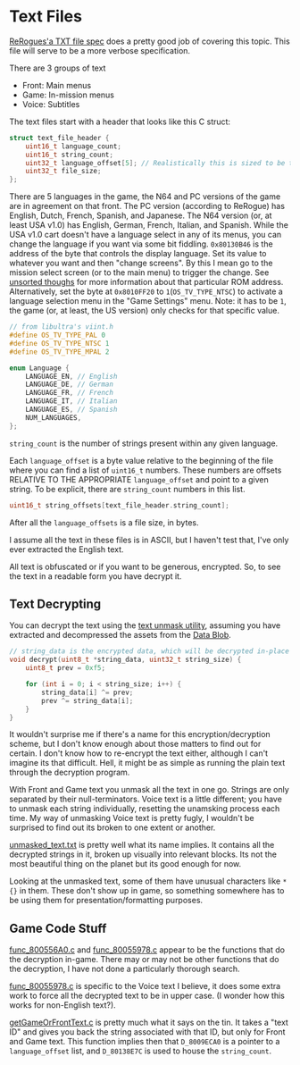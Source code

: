 # Text Files

[ReRogues'a TXT file spec](https://github.com/dpethes/rerogue/blob/master/doc/file_txt_spec.txt) does a pretty good job of covering this topic.
This file will serve to be a more verbose specification.

There are 3 groups of text

- Front: Main menus
- Game:  In-mission menus
- Voice: Subtitles

The text files start with a header that looks like this C struct:

```cpp
struct text_file_header {
	uint16_t language_count;
	uint16_t string_count;
	uint32_t language_offset[5]; // Realistically this is sized to be the same as `language_count`, but whatever
	uint32_t file_size;
};
```

There are 5 languages in the game, the N64 and PC versions of the game are in agreement on that front.
The PC version (according to ReRogue) has English, Dutch, French, Spanish, and Japanese.
The N64 version (or, at least USA v1.0) has English, German, French, Italian, and Spanish.
While the USA v1.0 cart doesn't have a language select in any of its menus, you can change the language if you want via some bit fiddling.
`0x80130B46` is the address of the byte that controls the display language.
Set its value to whatever you want and then "change screens".
By this I mean go to the mission select screen (or to the main menu) to trigger the change.
See [unsorted thoughs](/docs/unsorted_thoughts/unsorted_thoughts.md) for more information about that particular ROM address.
Alternatively, set the byte at `0x8010FF20` to `1`(`OS_TV_TYPE_NTSC`) to activate a language selection menu in the "Game Settings" menu.
Note: it has to be `1`, the game (or, at least, the US version) only checks for that specific value.

```cpp
// from libultra's viint.h 
#define OS_TV_TYPE_PAL 0
#define OS_TV_TYPE_NTSC 1
#define OS_TV_TYPE_MPAL 2
```

```cpp
enum Language {
    LANGUAGE_EN, // English
    LANGUAGE_DE, // German
    LANGUAGE_FR, // French
    LANGUAGE_IT, // Italian
    LANGUAGE_ES, // Spanish
    NUM_LANGUAGES,
};
```

`string_count` is the number of strings present within any given language.

Each `language_offset` is a byte value relative to the beginning of the file where you can find a list of `uint16_t` numbers.
These numbers are offsets RELATIVE TO THE APPROPRIATE `language_offset` and point to a given string.
To be explicit, there are `string_count` numbers in this list.

```cpp
uint16_t string_offsets[text_file_header.string_count];
```

After all the `language_offsets` is a file size, in bytes.

I assume all the text in these files is in ASCII, but I haven't test that, I've only ever extracted the English text.

All text is obfuscated or if you want to be generous, encrypted.
So, to see the text in a readable form you have decrypt it.

## Text Decrypting

You can decrypt the text using the [text unmask utility](/docs/text_files/unmask_text.c), assuming you have extracted and decompressed the assets from the [Data Blob](/docs/data_blob/data_blob.md).

```cpp
// string_data is the encrypted data, which will be decrypted in-place
void decrypt(uint8_t *string_data, uint32_t string_size) {
    uint8_t prev = 0xf5;

    for (int i = 0; i < string_size; i++) {
        string_data[i] ^= prev;
        prev ^= string_data[i];
    }
}
```

It wouldn't surprise me if there's a name for this encryption/decryption scheme, but I don't know enough about those matters to find out for certain.
I don't know how to re-encrypt the text either, although I can't imagine its that difficult.
Hell, it might be as simple as running the plain text through the decryption program.

With Front and Game text you unmask all the text in one go.
Strings are only separated by their null-terminators.
Voice text is a little different; you have to unmask each string individually, resetting the unamsking process each time.
My way of unmasking Voice text is pretty fugly, I wouldn't be surprised to find out its broken to one extent or another.

[unmasked_text.txt](/docs/text_files/unmasked_text.txt) is pretty well what its name implies.
It contains all the decrypted strings in it, broken up visually into relevant blocks.
Its not the most beautiful thing on the planet but its good enough for now.

Looking at the unmasked text, some of them have unusual characters like `*{}` in them.
These don't show up in game, so something somewhere has to be using them for presentation/formatting purposes.

## Game Code Stuff

[func_800556A0.c](/docs/text_files/func_800556A0.c) and [func_80055978.c](/docs/text_files/func_80055978.c) appear to be the functions that do the decryption in-game.
There may or may not be other functions that do the decryption, I have not done a particularly thorough search.

[func_80055978.c](/docs/text_files/func_80055978.c) is specific to the Voice text I believe, it does some extra work to force all the decrypted text to be in upper case. (I wonder how this works for non-English text?).

[getGameOrFrontText.c](/docs/text_files/getGameOrFrontText.c) is pretty much what it says on the tin.
It takes a "text ID" and gives you back the string associated with that ID, but only for Front and Game text.
This function implies then that `D_8009ECA0` is a pointer to a `language_offset` list, and `D_80138E7C` is used to house the `string_count`.


